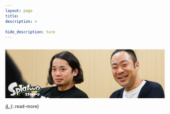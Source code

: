 ```yaml
---
layout: page
title: 
description: >
  
hide_description: ture
---
```

## 

<img src="/interviews/jp/WiiU/agmj/vol1/img/mainvisual3.jpg" stype="border-radius: 12px;">


[4. ](4.md)
{:.read-more}